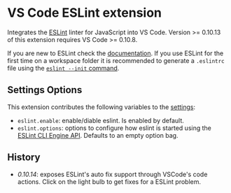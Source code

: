 # VS Code ESLint extension

Integrates the [ESLint](http://eslint.org/) linter for JavaScript into VS Code. Version >= 0.10.13 of this extension requires VS Code >= 0.10.8.

If you are new to ESLint check the [documentation](http://eslint.org/).
If you use ESLint for the first time on a workspace folder it is recommended to generate a `.eslintrc` file using the [`eslint --init` command](http://eslint.org/docs/user-guide/command-line-interface).

## Settings Options

This extension contributes the following variables to the [settings](https://code.visualstudio.com/docs/customization/userandworkspace):

- `eslint.enable`: enable/diable eslint. Is enabled by default.
- `eslint.options`: options to configure how eslint is started using the [ESLint CLI Engine API](http://eslint.org/docs/developer-guide/nodejs-api#cliengin). Defaults to an empty option bag.

## History

- *0.10.14*: exposes ESLint's auto fix support through VSCode's code actions. Click on the light bulb to get fixes for a ESLint problem.
